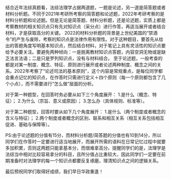 结合近年法综真题看，法综法理学占据两道题，一题是论述，另一道是简答题或者材料分析题。不同于2021年考研所考察的简答题和论述题，2022年考研考察的是材料分析题和论述题。但是无论是简答题、材料分析题，还是论述题，实质上都是考察教材的相关知识点只有先对知识点（采分点）进行作答，再适当展开或者结合材料，才是获取高分的关键。
2022的材料分析题的背景是上世纪美国的“禁酒令”的产生与废除，考察的知识点是法律作用有限性。对于这种题目，要首先从给出的答题角度写明基本知识点，然后结合材料，对于笔记上具有灵活性的知识点要给予必要关注。要避免两种倾向：一是脱离教材知识点答题，内容空洞无物或是缺乏法言法语；二是只是罗列知识点，没有与材料结合。
至于论述题，一般考查的都是对某一制度、概念、特征、原则进行展开或者论述两种制度、概念之间的关系。2022年考察了“论述司法的基本原则”，这个内容是常规重点，是每位同学都会重点记忆的知识点，在作答时只需进行定义＋四个原则（每一个原则都包含了几个小点），而不需要进行“怎么做”层面的分析。

对于第一种题型，在回答时务必要从如下三个角度展开：
1.是什么（概念、特征）；
2.为什么（宗旨、意义或原因）；
3.怎么办（具体规则、标准等）。

对于第二种题型，回答时要从如下几个角度展开：
1.是什么（两个制度或者概念的含义与特征）；
2.两个制度或者概念的区别、联系和相互关系（相互关系包括相互促进、基础与保障等）。

PS:由于论述题的分值有15分，而材料分析题/简答题的分值也有10到14分，所以同学们在作答时一定要进行适当地展开，而展开所需的语料在日常记忆过程中就要多加积累，否则这两题只能拿基本分，而很难拿高分。提醒同学们的是，法理学是法综当中相对比较容易拿分的科目，且所分值占比重较大，因此同学们一定要在前期准备时对法理学的每一个知识点都要反复琢磨，理清知识点之间的逻辑关系。

最后预祝同学们取得好成绩，我们早日华政重逢！